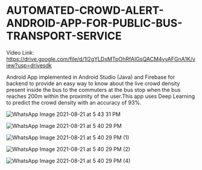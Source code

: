 # AUTOMATED-CROWD-ALERT-ANDROID-APP-FOR-PUBLIC-BUS-TRANSPORT-SERVICE
Video Link: https://drive.google.com/file/d/1l2gYLDxMTpOhRfAIGsQACM4yyAFGnA1K/view?usp=drivesdk

Android App implemented in Android Studio (Java) and Firebase for backend to provide an easy way to know about the live crowd density present inside the bus to the commuters at the bus stop when the bus reaches 200m within the proximity of the user.This app uses Deep Learning to predict the crowd density with an accuracy of 93%.

![WhatsApp Image 2021-08-21 at 5 43 31 PM](https://user-images.githubusercontent.com/61368694/130321371-27480c4c-ae16-4bc1-979f-5f462dff2e95.jpeg)

![WhatsApp Image 2021-08-21 at 5 40 29 PM](https://user-images.githubusercontent.com/61368694/130321342-0d5e82c5-a370-4dd0-a8a9-cdfee77c393c.jpeg)

![WhatsApp Image 2021-08-21 at 5 40 29 PM (1)](https://user-images.githubusercontent.com/61368694/130321347-161fea66-96b6-4fd4-a5bf-4ad3ec6bc314.jpeg)

![WhatsApp Image 2021-08-21 at 5 40 29 PM (2)](https://user-images.githubusercontent.com/61368694/130321387-ed5d4006-e341-4911-8079-1929446cde53.jpeg)


![WhatsApp Image 2021-08-21 at 5 40 29 PM (4)](https://user-images.githubusercontent.com/61368694/130321349-60e4624b-3dfd-46fc-b653-9c50d4eb8c1e.jpeg)

